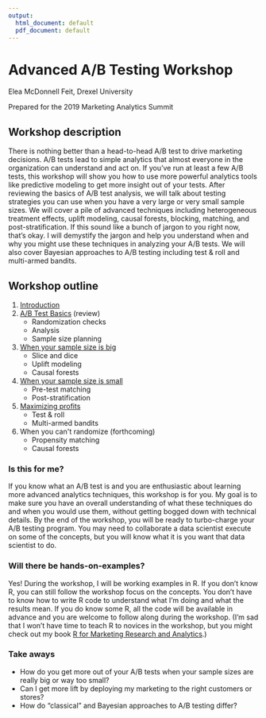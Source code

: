 ```yaml
---
output:
  html_document: default
  pdf_document: default
---
```

# Advanced A/B Testing Workshop

Elea McDonnell Feit, Drexel University

Prepared for the 2019 Marketing Analytics Summit

## Workshop description
There is nothing better than a head-to-head A/B test to drive marketing decisions.  A/B tests lead to simple analytics that almost everyone in the organization can understand and act on. If you’ve run at least a few A/B tests, this workshop will show you how to use more powerful analytics tools like predictive modeling to get more insight out of your tests. After reviewing the basics of A/B test analysis, we will talk about testing strategies you can use when you have a very large or very small sample sizes. We will cover a pile of advanced techniques including heterogeneous treatment effects, uplift modeling, causal forests, blocking, matching, and post-stratification. If this sound like a bunch of jargon to you right now, that’s okay. I will demystify the jargon and help you understand when and why you might use these techniques in analyzing your A/B tests. We will also cover Bayesian approaches to A/B testing including test & roll and multi-armed bandits. 

## Workshop outline
1. [Introduction](https://eleafeit.github.io/ab_test/code/1_intro.html)
2. [A/B Test Basics](https://eleafeit.github.io/ab_test/code/2_basics.html) (review)
    - Randomization checks
    - Analysis
    - Sample size planning
3. [When your sample size is big](https://eleafeit.github.io/ab_test/code/3_large_sample.html)
    - Slice and dice 
    - Uplift modeling
    - Causal forests
4. [When your sample size is small](https://eleafeit.github.io/ab_test/code/4_small_sample.html)
    - Pre-test matching
    - Post-stratification
5. [Maximizing profits](https://eleafeit.github.io/ab_test/code/5_profit_max.html)
    - Test & roll
    - Multi-armed bandits
6. When you can't randomize (forthcoming)
    - Propensity matching
    - Causal forests

### Is this for me? 
If you know what an A/B test is and you are enthusiastic about learning more advanced analytics techniques, this workshop is for you. My goal is to make sure you have an overall understanding of what these techniques do and when you would use them, without getting bogged down with technical details. By the end of the workshop, you will be ready to turbo-charge your A/B testing program. You may need to collaborate a data scientist execute on some of the concepts, but you will know what it is you want that data scientist to do. 

### Will there be hands-on-examples? 
Yes! During the workshop, I will be working examples in R. If you don’t know R, you can still follow the workshop focus on the concepts. You don’t have to know how to write R code to understand what I’m doing and what the results mean. If you do know some R, all the code will be available in advance and you are welcome to follow along during the workshop. (I’m sad that I won’t have time to teach R to novices in the workshop, but you might check out my book [R for Marketing Research and Analytics](http://r-marketing.r-forge.r-project.org/).) 

### Take aways
- How do you get more out of your A/B tests when your sample sizes are really big or way too small? 
- Can I get more lift by deploying my marketing to the right customers or stores? 
- How do “classical” and Bayesian approaches to A/B testing differ?

